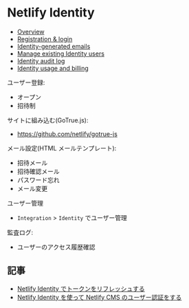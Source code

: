 # Netlify Identity

- [Overview](https://docs.netlify.com/security/secure-access-to-sites/identity/)
- [Registration & login](https://docs.netlify.com/security/secure-access-to-sites/identity/registration-login/)
- [Identity-generated emails](https://docs.netlify.com/security/secure-access-to-sites/identity/identity-generated-emails/)
- [Manage existing Identity users](https://docs.netlify.com/security/secure-access-to-sites/identity/manage-existing-users/)
- [Identity audit log](https://docs.netlify.com/security/secure-access-to-sites/identity/audit-log/)
- [Identity usage and billing](https://docs.netlify.com/security/secure-access-to-sites/identity/usage-and-billing/)

ユーザー登録:

- オープン
- 招待制

サイトに組み込む(GoTrue.js):

- https://github.com/netlify/gotrue-js

メール設定(HTML メールテンプレート):

- 招待メール
- 招待確認メール
- パスワード忘れ
- メール変更

ユーザー管理

- `Integration` > `Identity` でユーザー管理

監査ログ:

- ユーザーのアクセス履歴確認

## 記事

- [Netlify Identity でトークンをリフレッシュする](https://note.com/yura_/n/n4b1d64abdae0)
- [Netlify Identity を使って Netlify CMS のユーザー認証をする](https://developer.mamezou-tech.com/blogs/2022/08/10/netlify-cms-with-netlify-identity/)
